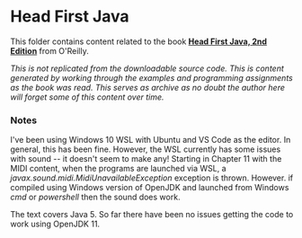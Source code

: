 # Head First Java

This folder contains content related to the book [**Head First Java, 2nd Edition**](https://www.oreilly.com/library/view/head-first-java/0596009208/) from O'Reilly.

*This is not replicated from the downloadable source code. This is content generated by working through the examples and programming assignments as the book was read. This serves as archive as no doubt the author here will forget some of this content over time.*

### Notes

I've been using Windows 10 WSL with Ubuntu and VS Code as the editor. In general, this has been fine. However, the WSL currently has some issues with sound -- it doesn't seem to make any! Starting in Chapter 11 with the MIDI content, when the programs are launched via WSL, a *javax.sound.midi.MidiUnavailableException* exception is thrown. However. if compiled using Windows version of OpenJDK and launched from Windows *cmd* or *powershell* then the sound does work.

The text covers Java 5. So far there have been no issues getting the code to work using OpenJDK 11.
